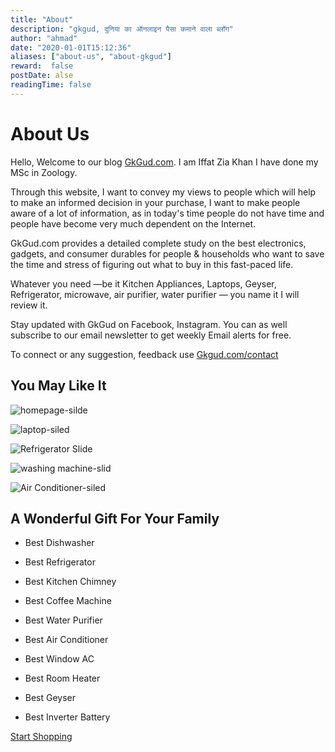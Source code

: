 ```yaml
---
title: "About"
description: "gkgud, दुनिया का ऑनलाइन पैसा कमाने वाला ब्लॉग"
author: "ahmad"
date: "2020-01-01T15:12:36"
aliases: ["about-us", "about-gkgud"]
reward:  false
postDate: alse
readingTime: false
---
```


About Us
========

Hello, Welcome to our blog [GkGud.com](https://www.gkgud.com). I am Iffat Zia Khan I have done my MSc in Zoology.

Through this website, I want to convey my views to people which will help to make an informed decision in your purchase, I want to make people aware of a lot of information, as in today's time people do not have time and people have become very much dependent on the Internet.

GkGud.com provides a detailed complete study on the best electronics, gadgets, and consumer durables for people & households who want to save the time and stress of figuring out what to buy in this fast-paced life.

Whatever you need —be it Kitchen Appliances, Laptops, Geyser, Refrigerator, microwave, air purifier, water purifier — you name it I will review it.

Stay updated with GkGud on Facebook, Instagram. You can as well subscribe to our email newsletter to get weekly Email alerts for free.

To connect or any suggestion, feedback use [Gkgud.com/contact](https://www.gkgud.com/contact)

You May Like It
---------------

![homepage-silde](https://www.gkgud.com/wp-content/uploads/elementor/thumbs/homepage-silde-oyllmv7wyyd8yzvcwy4a06q3myx7xrn2pjecd87klc.jpg)

![laptop-siled](https://www.gkgud.com/wp-content/uploads/elementor/thumbs/laptop-siled-oyllkgqri72vavcyxwqlmsjozirg9m3rpndo7rrshs.jpg)

![Refrigerator Slide](https://www.gkgud.com/wp-content/uploads/elementor/thumbs/Refrigerator-Slide-oyllkholp145mhblsf587ab5kwmthb7i1s15p1qebk.jpg)

![washing machine-slid](https://www.gkgud.com/wp-content/uploads/elementor/thumbs/washing-machine-slid-oyllkholp145mhblsf587ab5kwmthb7i1s15p1qebk.jpg)

![Air Conditioner-siled](https://www.gkgud.com/wp-content/uploads/elementor/thumbs/Air-Conditioner-siled-oyllokbfb6ovxnem06j109b290k2u3dmlxswk7ozcw.jpg)

A Wonderful Gift For Your Family
--------------------------------

*   Best Dishwasher
*   Best Refrigerator
*   Best Kitchen Chimney
*   Best Coffee Machine
*   Best Water Purifier

*   Best Air Conditioner
*   Best Window AC
*   Best Room Heater
*   Best Geyser
*   Best Inverter Battery

[Start Shopping](#)